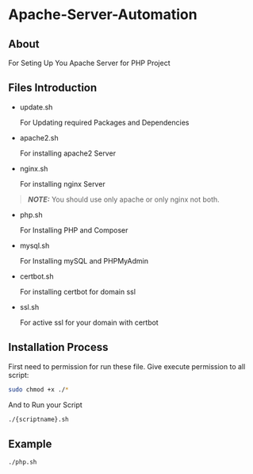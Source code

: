 # Apache-Server-Automation

## About
For Seting Up You Apache Server for PHP Project

## Files Introduction
  * update.sh
    <p>For Updating required Packages and Dependencies</p>
  * apache2.sh
    <p>For installing apache2 Server</p>
  * nginx.sh
    <p>For installing nginx Server</p>
> **_NOTE:_** You should use only apache or only nginx not both. 
  * php.sh
    <p>For Installing PHP and Composer</p>
  * mysql.sh
    <p>For Installing mySQL and PHPMyAdmin</p>
  * certbot.sh
    <p>For installing certbot for domain ssl</p>
  * ssl.sh
    <p>For active ssl for your domain with certbot</p>
    
    
## Installation Process
First need to permission for run these file.
Give execute permission to all script:
```sh
sudo chmod +x ./*
```
And to Run your Script
```sh
./{scriptname}.sh
```

## Example 
```sh
./php.sh
```
